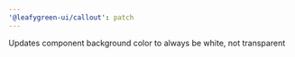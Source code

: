 ```yaml
---
'@leafygreen-ui/callout': patch
---
```


Updates component background color to always be white, not transparent
